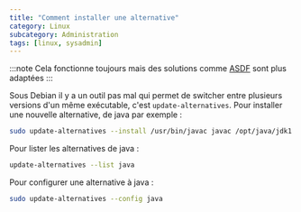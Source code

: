 ```yaml
---
title: "Comment installer une alternative"
category: Linux
subcategory: Administration
tags: [linux, sysadmin]
---
```


:::note
Cela fonctionne toujours mais des solutions comme [ASDF](https://asdf-vm.com/) sont plus adaptées
:::

Sous Debian il y a un outil pas mal qui permet de switcher entre plusieurs versions 
d'un même exécutable, c'est `update-alternatives`. Pour installer une nouvelle alternative, 
de java par exemple :

``` bash
sudo update-alternatives --install /usr/bin/javac javac /opt/java/jdk1.7.0_51/bin/javac 100
```

Pour lister les alternatives de java :

``` bash
update-alternatives --list java
```

Pour configurer une alternative à java :

``` bash
sudo update-alternatives --config java
```
